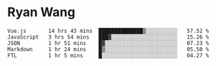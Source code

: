 # Ryan Wang

<!--START_SECTION:waka-->
```text
Vue.js       14 hrs 43 mins  ██████████████▒░░░░░░░░░░   57.52 % 
JavaScript   3 hrs 54 mins   ███▓░░░░░░░░░░░░░░░░░░░░░   15.26 % 
JSON         1 hr 51 mins    █▓░░░░░░░░░░░░░░░░░░░░░░░   07.23 % 
Markdown     1 hr 24 mins    █▒░░░░░░░░░░░░░░░░░░░░░░░   05.50 % 
FTL          1 hr 5 mins     █░░░░░░░░░░░░░░░░░░░░░░░░   04.27 % 
```
<!--END_SECTION:waka-->
